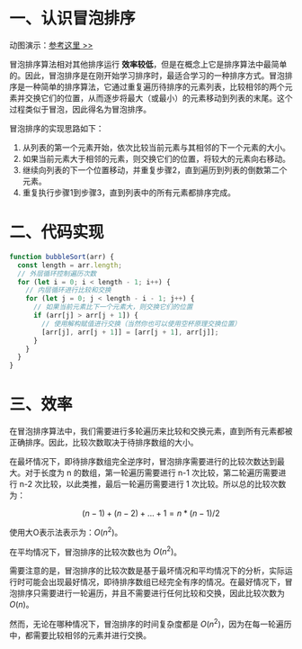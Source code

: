 # 一、认识冒泡排序

动图演示：[参考这里 >>](https://visualgo.net/zh/sorting)

冒泡排序算法相对其他排序运行 **效率较低**，但是在概念上它是排序算法中最简单的。因此，冒泡排序是在刚开始学习排序时，最适合学习的一种排序方式。冒泡排序是一种简单的排序算法，它通过重复遍历待排序的元素列表，比较相邻的两个元素并交换它们的位置，从而逐步将最大（或最小）的元素移动到列表的末尾。这个过程类似于冒泡，因此得名为冒泡排序。

冒泡排序的实现思路如下：

1. 从列表的第一个元素开始，依次比较当前元素与其相邻的下一个元素的大小。
2. 如果当前元素大于相邻的元素，则交换它们的位置，将较大的元素向右移动。
3. 继续向列表的下一个位置移动，并重复步骤2，直到遍历到列表的倒数第二个元素。
4. 重复执行步骤1到步骤3，直到列表中的所有元素都排序完成。

# 二、代码实现

```js
function bubbleSort(arr) {
  const length = arr.length;
  // 外层循环控制遍历次数
  for (let i = 0; i < length - 1; i++) {
    // 内层循环进行比较和交换
    for (let j = 0; j < length - i - 1; j++) {
      // 如果当前元素比下一个元素大，则交换它们的位置
      if (arr[j] > arr[j + 1]) {
        // 使用解构赋值进行交换（当然你也可以使用空杯原理交换位置）
        [arr[j], arr[j + 1]] = [arr[j + 1], arr[j]];
      }
    }
  }
}
```

# 三、效率

在冒泡排序算法中，我们需要进行多轮遍历来比较和交换元素，直到所有元素都被正确排序。因此，比较次数取决于待排序数组的大小。

在最坏情况下，即待排序数组完全逆序时，冒泡排序需要进行的比较次数达到最大。对于长度为 n 的数组，第一轮遍历需要进行 n-1 次比较，第二轮遍历需要进行 n-2 次比较，以此类推，最后一轮遍历需要进行 1 次比较。所以总的比较次数为：

$$(n-1) + (n-2) + ... + 1 = n * (n-1) / 2$$

使用大O表示法表示为：$O(n^2)$。

在平均情况下，冒泡排序的比较次数也为 $O(n^2)$。

需要注意的是，冒泡排序的比较次数是基于最坏情况和平均情况下的分析，实际运行时可能会出现最好情况，即待排序数组已经完全有序的情况。在最好情况下，冒泡排序只需要进行一轮遍历，并且不需要进行任何比较和交换，因此比较次数为 $O(n)$。

然而，无论在哪种情况下，冒泡排序的时间复杂度都是 $O(n^2)$，因为在每一轮遍历中，都需要比较相邻的元素并进行交换。

